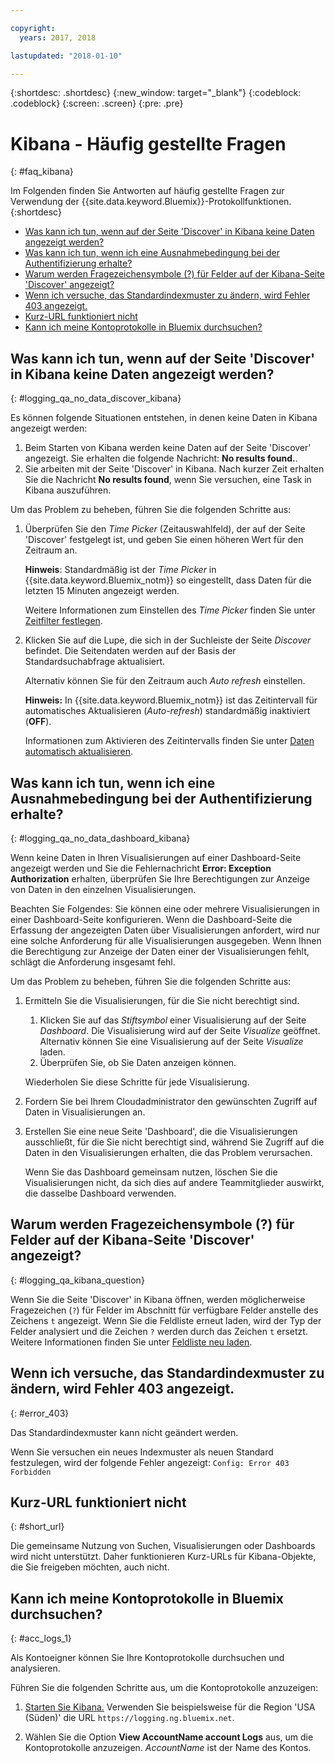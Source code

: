 ```yaml
---

copyright:
  years: 2017, 2018

lastupdated: "2018-01-10"

---
```




{:shortdesc: .shortdesc}
{:new_window: target="_blank"}
{:codeblock: .codeblock}
{:screen: .screen}
{:pre: .pre}


# Kibana - Häufig gestellte Fragen
{: #faq_kibana}

Im Folgenden finden Sie Antworten auf häufig gestellte Fragen zur Verwendung der {{site.data.keyword.Bluemix}}-Protokollfunktionen. {:shortdesc}

* [Was kann ich tun, wenn auf der Seite 'Discover' in Kibana keine Daten angezeigt werden?](/docs/services/CloudLogAnalysis/qa/faq_kibana.html#logging_qa_no_data_discover_kibana)
* [Was kann ich tun, wenn ich eine Ausnahmebedingung bei der Authentifizierung erhalte?](/docs/services/CloudLogAnalysis/qa/faq_kibana.html#logging_qa_no_data_dashboard_kibana)
* [Warum werden Fragezeichensymbole (?) für Felder auf der Kibana-Seite 'Discover' angezeigt?](/docs/services/CloudLogAnalysis/qa/faq_kibana.html#logging_qa_kibana_question)
* [Wenn ich versuche, das Standardindexmuster zu ändern, wird Fehler 403 angezeigt.](/docs/services/CloudLogAnalysis/qa/faq_kibana.html#error_403)
* [Kurz-URL funktioniert nicht](/docs/services/CloudLogAnalysis/qa/faq_kibana.html#short_url)
* [Kann ich meine Kontoprotokolle in Bluemix durchsuchen?](/docs/services/CloudLogAnalysis/qa/faq_kibana.html#acc_logs_1)


## Was kann ich tun, wenn auf der Seite 'Discover' in Kibana keine Daten angezeigt werden?
{: #logging_qa_no_data_discover_kibana}

Es können folgende Situationen entstehen, in denen keine Daten in Kibana angezeigt werden:

1. Beim Starten von Kibana werden keine Daten auf der Seite 'Discover' angezeigt. Sie erhalten die folgende Nachricht: **No results found.**. 
2. Sie arbeiten mit der Seite 'Discover' in Kibana. Nach kurzer Zeit erhalten Sie die Nachricht **No results found**, wenn Sie versuchen, eine Task in Kibana auszuführen.

Um das Problem zu beheben, führen Sie die folgenden Schritte aus:

1. Überprüfen Sie den *Time Picker* (Zeitauswahlfeld), der auf der Seite 'Discover' festgelegt ist, und geben Sie einen höheren Wert für den Zeitraum an. 

    **Hinweis**: Standardmäßig ist der *Time Picker* in {{site.data.keyword.Bluemix_notm}} so eingestellt, dass Daten für die letzten 15 Minuten angezeigt werden.

    Weitere Informationen zum Einstellen des *Time Picker* finden Sie unter [Zeitfilter festlegen](/docs/services/CloudLogAnalysis/kibana/filter_logs.html#set_time_filter).
       
2. Klicken Sie auf die Lupe, die sich in der Suchleiste der Seite *Discover* befindet. Die Seitendaten werden auf der Basis der Standardsuchabfrage aktualisiert.

    Alternativ können Sie für den Zeitraum auch *Auto refresh* einstellen.

    **Hinweis:** In {{site.data.keyword.Bluemix_notm}} ist das Zeitintervall für automatisches Aktualisieren (*Auto-refresh*) standardmäßig inaktiviert (**OFF**).
    
    Informationen zum Aktivieren des Zeitintervalls finden Sie unter [Daten automatisch aktualisieren](/docs/services/CloudLogAnalysis/kibana/analize_logs_interactively.html#discover_view_refresh_interval).



## Was kann ich tun, wenn ich eine Ausnahmebedingung bei der Authentifizierung erhalte?
{: #logging_qa_no_data_dashboard_kibana}

Wenn keine Daten in Ihren Visualisierungen auf einer Dashboard-Seite angezeigt werden und Sie die Fehlernachricht **Error: Exception Authorization** erhalten, überprüfen Sie Ihre Berechtigungen zur Anzeige von Daten in den einzelnen Visualisierungen.

Beachten Sie Folgendes:
Sie können eine oder mehrere Visualisierungen in einer Dashboard-Seite konfigurieren. Wenn die Dashboard-Seite die Erfassung der angezeigten Daten über Visualisierungen anfordert, wird nur eine solche Anforderung für alle Visualisierungen ausgegeben. Wenn Ihnen die Berechtigung zur Anzeige der Daten einer der Visualisierungen fehlt, schlägt die Anforderung insgesamt fehl.

Um das Problem zu beheben, führen Sie die folgenden Schritte aus:

1. Ermitteln Sie die Visualisierungen, für die Sie nicht berechtigt sind.

    1. Klicken Sie auf das *Stiftsymbol* einer Visualisierung auf der Seite *Dashboard*. Die Visualisierung wird auf der Seite *Visualize* geöffnet. Alternativ können Sie eine Visualisierung auf der Seite *Visualize* laden. 
    2. Überprüfen Sie, ob Sie Daten anzeigen können.
    
    Wiederholen Sie diese Schritte für jede Visualisierung.

2. Fordern Sie bei Ihrem Cloudadministrator den gewünschten Zugriff auf Daten in Visualisierungen an.

3. Erstellen Sie eine neue Seite 'Dashboard', die die Visualisierungen ausschließt, für die Sie nicht berechtigt sind, während Sie Zugriff auf die Daten in den Visualisierungen erhalten, die das Problem verursachen. 

    Wenn Sie das Dashboard gemeinsam nutzen, löschen Sie die Visualisierungen nicht, da sich dies auf andere Teammitglieder auswirkt, die dasselbe Dashboard verwenden.



## Warum werden Fragezeichensymbole (?) für Felder auf der Kibana-Seite 'Discover' angezeigt?
{: #logging_qa_kibana_question}

Wenn Sie die Seite 'Discover' in Kibana öffnen, werden möglicherweise Fragezeichen (`?`) für Felder im Abschnitt für verfügbare Felder anstelle des Zeichens `t` angezeigt. Wenn Sie die Feldliste erneut laden, wird der Typ der Felder analysiert und die Zeichen `?` werden durch das Zeichen `t` ersetzt. Weitere Informationen finden Sie unter [Feldliste neu laden](/docs/services/CloudLogAnalysis/kibana/analize_logs_interactively.html#discover_view_reload_fields).


## Wenn ich versuche, das Standardindexmuster zu ändern, wird Fehler 403 angezeigt.
{: #error_403}

Das Standardindexmuster kann nicht geändert werden. 

Wenn Sie versuchen ein neues Indexmuster als neuen Standard festzulegen, wird der folgende Fehler angezeigt: `Config: Error 403 Forbidden`

## Kurz-URL funktioniert nicht
{: #short_url}

Die gemeinsame Nutzung von Suchen, Visualisierungen oder Dashboards wird nicht unterstützt. Daher funktionieren Kurz-URLs für Kibana-Objekte, die Sie freigeben möchten, auch nicht. 

## Kann ich meine Kontoprotokolle in Bluemix durchsuchen?
{: #acc_logs_1}

Als Kontoeigner können Sie Ihre Kontoprotokolle durchsuchen und analysieren.

Führen Sie die folgenden Schritte aus, um die Kontoprotokolle anzuzeigen:

1. [Starten Sie Kibana.](/docs/services/CloudLogAnalysis/kibana/launch.html#launch_Kibana_from_browser) Verwenden Sie beispielsweise für die Region 'USA (Süden)' die URL `https://logging.ng.bluemix.net`.

2. Wählen Sie die Option **View AccountName account Logs** aus, um die Kontoprotokolle anzuzeigen. *AccountName* ist der Name des Kontos.

